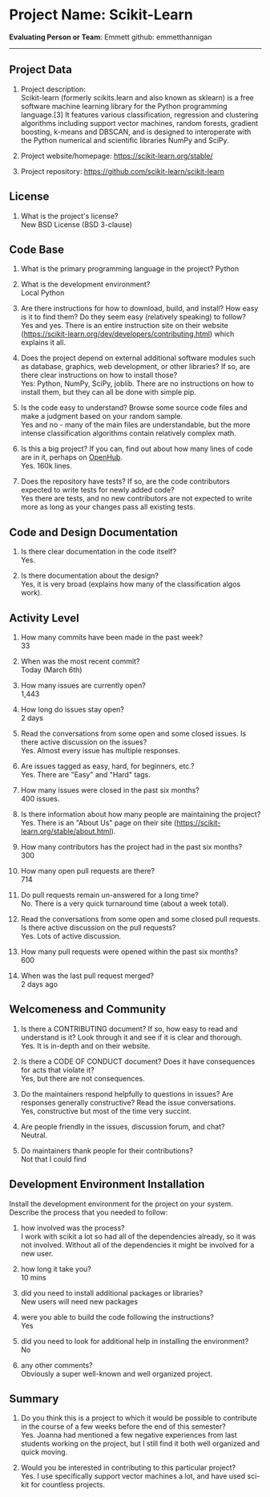 # Project Name:  Scikit-Learn  



**Evaluating Person or Team**: Emmett github: emmetthannigan

---

## Project Data

1. Project description: <br>
	Scikit-learn (formerly scikits.learn and also known as sklearn) is a free software machine learning library for the Python programming language.[3] It features various classification, regression and clustering algorithms including support vector machines, random forests, gradient boosting, k-means and DBSCAN, and is designed to interoperate with the Python numerical and scientific libraries NumPy and SciPy.

1. Project website/homepage: https://scikit-learn.org/stable/

1. Project repository: https://github.com/scikit-learn/scikit-learn



## License

1. What is the project's license? <br>
	New BSD License  (BSD 3-clause)


## Code Base


1. What is the primary programming language in the project?
	Python

1. What is the development environment? <br>
	Local Python

1. Are there instructions for how to download, build, and install? How easy is it
to find them? Do they seem easy (relatively speaking) to follow? <br>
	Yes and yes. There is an entire instruction site on their website (https://scikit-learn.org/dev/developers/contributing.html) which explains it all.

1. Does the project depend on external additional software modules such as
database,  graphics, web development, or other libraries? If so, are there clear instructions on how to install those? <br>
	Yes: Python, NumPy, SciPy, joblib. There are no instructions on how to install them, but they can all be done with simple pip.
	
1. Is the code easy to understand? Browse some source code files and make
a judgment based on your random sample. <br>
	Yes and no - many of the main files are understandable, but the more intense classification algorithms contain relatively complex math.

1. Is this a big project? If you can, find out about how many lines of code
are in it, perhaps on [OpenHub](https://www.openhub.net/). <br>
	Yes. 160k lines.

1. Does the repository have tests? If so, are the code contributors expected to write tests for newly added code? <br>
	Yes there are tests, and no new contributors are not expected to write more as long as your changes pass all existing tests.


## Code and Design Documentation
1. Is there clear documentation in the code itself? <br>
	Yes.

1. Is there documentation about the design?  <br>
	Yes, it is very broad (explains how many of the classification algos work).


## Activity Level


1. How many commits have been made in the past week? <br>
	33

1. When was the most recent commit? <br>
	Today (March 6th)

1. How many issues are currently open? <br>
	1,443

1. How long do issues stay open? <br>
	2 days

1. Read the conversations from some open and some closed issues. Is there active discussion on the issues? <br>
	Yes. Almost every issue has multiple responses.

1. Are issues tagged as easy, hard, for beginners, etc.? <br>
	Yes. There are "Easy" and "Hard" tags.

1. How many issues were closed in the past six months? <br>
	400 issues.

1. Is there information about how many people are maintaining the project? <br>
	Yes. There is an "About Us" page on their site (https://scikit-learn.org/stable/about.html).

1. How many contributors has the project had in the past six months? <br>
	300

1. How many open pull requests are there? <br>
	714

1. Do pull requests remain un-answered for a long time? <br>
	No. There is a very quick turnaround time (about a week total).

1. Read the conversations from some open and some closed pull requests.  Is there active discussion on the pull requests? <br>
	Yes. Lots of active discussion.

1. How many pull requests were opened within the past six months? <br>
	600

1. When was the last  pull request  merged? <br>
	2 days ago

## Welcomeness and Community

1. Is there a CONTRIBUTING document? If so, how easy to read and understand is it?
Look through it and see if it is clear and thorough. <br>
	Yes. It is in-depth and on their website.

1. Is there a CODE OF CONDUCT document? Does it have consequences for acts that
violate it? <br>
	Yes, but there are not consequences.

1. Do the maintainers respond helpfully to questions in issues?
Are responses generally constructive? Read the issue conversations. <br>
	Yes, constructive but most of the time very succint.

1. Are people friendly in the issues, discussion forum, and chat? <br>
	Neutral.

1. Do maintainers thank people for their contributions? <br>
	Not that I could find

## Development Environment Installation

Install the development environment for the project on your system.
Describe the process that you needed to follow:

1. how involved was the process? <br>
	I work with scikit a lot so had all of the dependencies already, so it was not involved. Without all of the dependencies it might be involved for a new user.

1. how long it take you? <br>
	10 mins

1. did you need to install additional packages or libraries? <br>
	New users will need new packages

1. were you able to build the code following the instructions? <br>
	Yes

1. did you need to look for additional help in installing the environment? <br>
	No

1. any other comments? <br>
	Obviously a super well-known and well organized project.



## Summary
1. Do you think  this is a project to which it would be possible to contribute
in the course of a few weeks before the end of this semester? <br>
	Yes. Joanna had mentioned a few negative experiences from last students working on the project, but I still find it both well organized and quick moving.

1. Would you be interested in contributing to this particular project? <br>
	Yes. I use specifically support vector machines a lot, and have used sci-kit for countless projects.